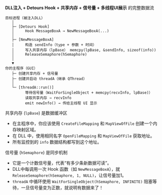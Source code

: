 **DLL注入 + Detours Hook + 共享内存 + 信号量 + 多线程UI展示** 的完整数据流

```
目标进程（被注入DLL）
   │
   ├─ [Detours Hook]
   │     Hook MessageBoxA → NewMessageBoxA(...)
   │
   ├─ [NewMessageBoxA]
   │     构造 sendInfo（type + 参数 + 时间）
   │     写入共享内存（lpBase） memcpy(lpBase, &sendInfo, sizeof(info))
   │     ReleaseSemaphore(hSemaphore)
   │
   ▼
你的主程序（GUI）
   ├─ 创建共享内存 + 信号量
   ├─ 创建并启动 threadA（继承 QThread）
   │
   └─ [threadA::run()]
         等待信号量（WaitForSingleObject + memcpy(recvInfo, lpBase)）
         读取共享内存 → recvInfo
         emit newInfo() → 传给主线程 UI 显示

```

共享内存 (`lpBase`) 是数据缓冲区

- 在主程序中，你应该使用 `CreateFileMapping` 和 `MapViewOfFile` 创建一个内存映射区域。
- 在 DLL 中，使用相同名字 `OpenFileMapping` 和 `MapViewOfFile` 获取地址。
- 所有监控到的 `info` 数据结构都写到这个地址。

信号量 (`hSemaphore`) 是同步机制

- 它是一个计数信号量，代表“有多少条新数据可读”。
- DLL中每调用一次 Hook 函数（如 `NewMessageBoxA`），就 `ReleaseSemaphore(hSemaphore, 1, NULL)`，让信号量加1。
- `threadA` 中循环使用 `WaitForSingleObject(hSemaphore, INFINITE)` 阻塞等待，一旦信号量变为正数，就说明有数据来了！